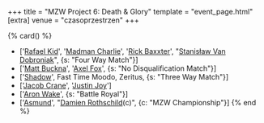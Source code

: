 +++
title = "MZW Project 6: Death & Glory"
template = "event_page.html"
[extra]
venue = "czasoprzestrzen"
+++

{% card() %}
- ['[Rafael Kid](@/w/rafael-kid.md)', '[Madman Charlie](@/w/madman-charlie.md)', '[Rick
    Baxxter](@/w/rick-baxxter.md)', "[Stanisław Van Dobroniak](@/w/stanislaw-van-dobroniak.md)",
  {s: "Four Way Match"}]
- ['[Matt Buckna](@/w/matt-buckna.md)', '[Axel Fox](@/w/axel-fox.md)', {s: "No Disqualification
      Match"}]
- ['[Shadow](@/w/shadow.md)', Fast Time Moodo, Zeritus, {s: "Three Way Match"}]
- ['[Jacob Crane](@/w/jacob-crane.md)', '[Justin Joy](@/w/justin-joy.md)']
- ['[Aron Wake](@/w/aron-wake.md)', {s: "Battle Royal"}]
- ['[Asmund](@/w/asmund.md)', "[Damien Rothschild](@/w/damien-rothschild.md)(c)",
  {c: "MZW Championship"}]
{% end %}
